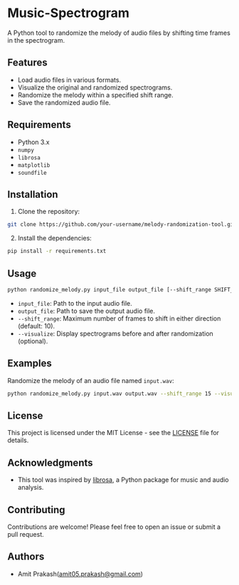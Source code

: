 # Music-Spectrogram
 A Python tool to randomize the melody of audio files by shifting time frames in the spectrogram.
 
## Features

- Load audio files in various formats.
- Visualize the original and randomized spectrograms.
- Randomize the melody within a specified shift range.
- Save the randomized audio file.

## Requirements

- Python 3.x
- `numpy`
- `librosa`
- `matplotlib`
- `soundfile`

## Installation

1. Clone the repository:

```bash
git clone https://github.com/your-username/melody-randomization-tool.git
```

2. Install the dependencies:

```bash
pip install -r requirements.txt
```

## Usage

```bash
python randomize_melody.py input_file output_file [--shift_range SHIFT_RANGE] [--visualize]
```

- `input_file`: Path to the input audio file.
- `output_file`: Path to save the output audio file.
- `--shift_range`: Maximum number of frames to shift in either direction (default: 10).
- `--visualize`: Display spectrograms before and after randomization (optional).

## Examples

Randomize the melody of an audio file named `input.wav`:

```bash
python randomize_melody.py input.wav output.wav --shift_range 15 --visualize
```

## License

This project is licensed under the MIT License - see the [LICENSE](LICENSE) file for details.

## Acknowledgments

- This tool was inspired by [librosa](https://librosa.org/), a Python package for music and audio analysis.

## Contributing

Contributions are welcome! Please feel free to open an issue or submit a pull request.

## Authors

- Amit Prakash(amit05.prakash@gmail.com)
